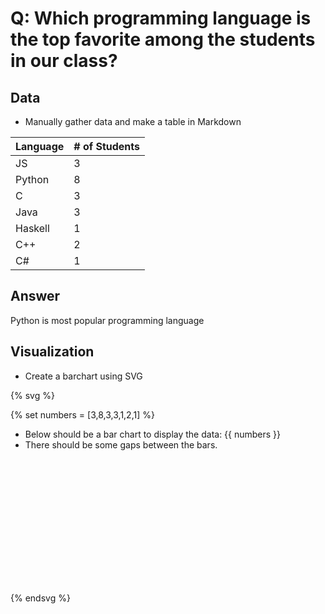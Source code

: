 # Q: Which programming language is the top favorite among the students in our class?

## Data

* Manually gather data and make a table in Markdown


| Language | # of Students |
| -- | -- |
| JS | 3 |
| Python | 8 | 
| C | 3 | 
| Java | 3 | 
| Haskell | 1 | 
| C++ | 2 | 
| C# | 1 | 



## Answer

Python is most popular programming language

## Visualization

* Create a barchart using SVG

{% svg %}

{% set numbers = [3,8,3,3,1,2,1] %}

* Below should be a bar chart to display the data: {{ numbers }}
* There should be some gaps between the bars.

<svg width="500" height="200">
{% set height = 200 %}
{% set stroke = 3 %}
{% for number in numbers %}
    <rect x="{{loop.index * 30}}" width="20" y="{{height - (number*height/10)-stroke}}" height="{{number*height/10}}" style="fill:rgb(0,0,255);stroke-width:{{stroke}};stroke:rgb(0,0,0)" />
{% endfor %}
</svg>


{% endsvg %}

